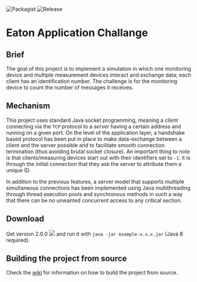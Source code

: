 ![Packagist](https://img.shields.io/packagist/l/doctrine/orm.svg) ![Release](https://img.shields.io/badge/release-2.0.0-brightgreen.svg)

# Eaton Application Challange

## Brief

The goal of this project is to implement a simulation in which one monitoring device and multiple measurement devices interact and exchange data; each client has an identification number. The challenge is for the monitoring device to count the number of messages it receives.

## Mechanism

This project uses standard Java socket programming, meaning a _client_ connecting via the `TCP` protocol to a _server_ having a certain address and running on a given port. On the level of the application layer, a handshake based protocol has been put in place to make data-exchange between a client and the server possible and to facilitate smooth connection termination (thus avoiding brutal socket closure). An important thing to note is that clients/measuring devices start out with their identifiers set to `-1`: it is through the initial connection that they ask the server to attribute them a unique ID.

In addition to the previous features, a server model that supports multiple simultaneous connections has been implemented using Java multithreading through thread execution pools and synchronous methods in such a way that there can be no unwanted concurrent access to any critical section.

## Download

Get version 2.0.0 [<img src="https://png.icons8.com/material-outlined/12/000000/downloading-updates.png">](https://www.dropbox.com/sh/s8pwrjyb499h04v/AAAZwGOXr0h93-yHZZ4-I8mva?dl=0) and run it with `java -jar example-x.x.x.jar` (Java 8 required). 

## Building the project from source

Check the [wiki](https://github.com/vmoglan/eaton-application-challenge/wiki/Building-the-project-from-source) for information on how to build the project from source.
